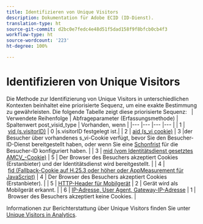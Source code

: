 ```yaml
---
title: Identifizieren von Unique Visitors
description: Dokumentation für Adobe ECID (ID-Dienst).
translation-type: ht
source-git-commit: d2bc0e7fedc4e48d51f5dad158f9f8bfcb0cb4f3
workflow-type: ht
source-wordcount: '223'
ht-degree: 100%

---
```



# Identifizieren von Unique Visitors

Die Methode zur Identifizierung von Unique Visitors in unterschiedlichen Kontexten beinhaltet eine priorisierte Sequenz, um eine exakte Bestimmung zu gewährleisten. Die folgende Tabelle zeigt diese priorisierte Sequenz:
 
| Verwendete Reihenfolge | Abfrageparameter (Erfassungsmethode) | Spaltenwert post_visid_type | Vorhanden, wenn |
|--- |--- |--- |--- |
| 1 | [vid (s.visitorID)](https://docs.adobe.com/content/help/de-DE/analytics/technotes/visitor-identification.html) | 0 |s.visitorID festgelegt ist.|
| 2 | [aid (s_vi cookie)](https://docs.adobe.com/content/help/de-DE/analytics/technotes/visitor-identification.html) | 3 |der Besucher über vorhandenes s_vi-Cookie verfügt, bevor Sie den Besucher-ID-Dienst bereitgestellt haben, oder wenn Sie eine [Schonfrist](https://docs.adobe.com/content/help/de-DE/id-service/using/reference/analytics-reference/grace-period.html) für die Besucher-ID konfiguriert haben. |
| 3 | [mid (vom Identitätsdienst gesetztes AMCV_-Cookie)](https://docs.adobe.com/content/help/de-DE/id-service/using/home.html) | 5 | Der Browser des Besuchers akzeptiert Cookies (Erstanbieter) und der Identitätsdienst wird bereitgestellt. |
| 4 | [fid (Fallback-Cookie auf H.25.3 oder höher oder AppMeasurement für JavaScript)](https://docs.adobe.com/content/help/de-DE/analytics/technotes/visitor-identification.html) | 4 | Der Browser des Besuchers akzeptiert Cookies (Erstanbieter). |
| 5 | [HTTP-Header für Mobilgerät](https://docs.adobe.com/content/help/de-DE/analytics/technotes/visitor-identification.html) | 2 | Gerät wird als Mobilgerät erkannt. |
| 6 | [IP-Adresse, User Agent, Gateway-IP-Adresse](https://docs.adobe.com/content/help/de-DE/analytics/technotes/visitor-identification.html) | 1 | Browser des Besuchers akzeptiert keine Cookies. |

Informationen zur Berichterstattung über Unique Visitors finden Sie unter [Unique Visitors in Analytics](https://docs.adobe.com/content/help/de-DE/analytics/components/variables/dimensions-reports/reports-unique-visitors-v15-dsc.html).
